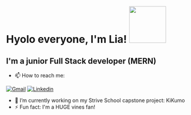 # Hyolo everyone, I'm Lia! <img src="https://media3.giphy.com/media/72tuDWJfAKxnMzMbb5/giphy.gif?cid=ecf05e4759x28dbxaabp6s8uhvjpd4o8buvswv2bk07zdafp&rid=giphy.gif" width="100"/>



## I'm a junior Full Stack developer (MERN)
* 📫 How to reach me:


[![Gmail](https://img.shields.io/badge/lia.maccapani@gmail.com-D14836??style=flat&logo=gmail&logoColor=white&link=mailto:lia.maccapani@gmail.com)](mailto:lia.maccapani@gmail.com) 
[![Linkedin](https://img.shields.io/badge/LinkedIn-0077B5?style=flat&logo=linkedin&logoColor=white)](https://www.linkedin.com/in/lia-maccapani-04156a1ab/)
* 🔭 I’m currently working on my Strive School capstone project: KiKumo
* ⚡ Fun fact: I'm a HUGE vines fan! 

